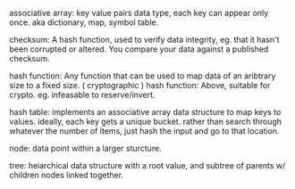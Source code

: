 associative array: key value pairs data type, each key can appear only once. aka dictionary, map, symbol table.

checksum: A hash function, used to verify data integrity, eg. that it hasn't been corrupted or altered. You compare your data against a published checksum.

hash function: Any function that can be used to map data of an aribtrary size to a fixed size.
( cryptographic ) hash function: Above, suitable for crypto. eg. infeasable to reserve/invert.

hash table: implements an associative array data structure to map keys to values. ideally, each key gets a unique bucket. rather than search through whatever the number of items, just hash the input and go to that location.

node: data point within a larger sturcture.

tree: heiarchical data structure with a root value, and subtree of parents w/ children nodes linked together.
